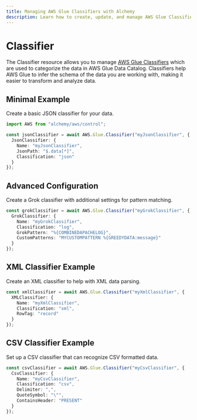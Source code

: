 ```yaml
---
title: Managing AWS Glue Classifiers with Alchemy
description: Learn how to create, update, and manage AWS Glue Classifiers using Alchemy Cloud Control.
---
```


# Classifier

The Classifier resource allows you to manage [AWS Glue Classifiers](https://docs.aws.amazon.com/glue/latest/userguide/) which are used to categorize the data in AWS Glue Data Catalog. Classifiers help AWS Glue to infer the schema of the data you are working with, making it easier to transform and analyze data.

## Minimal Example

Create a basic JSON classifier for your data.

```ts
import AWS from "alchemy/aws/control";

const jsonClassifier = await AWS.Glue.Classifier("myJsonClassifier", {
  JsonClassifier: {
    Name: "myJsonClassifier",
    JsonPath: "$.data[*]",
    Classification: "json"
  }
});
```

## Advanced Configuration

Create a Grok classifier with additional settings for pattern matching.

```ts
const grokClassifier = await AWS.Glue.Classifier("myGrokClassifier", {
  GrokClassifier: {
    Name: "myGrokClassifier",
    Classification: "log",
    GrokPattern: "%{COMBINEDAPACHELOG}",
    CustomPatterns: "MYCUSTOMPATTERN %{GREEDYDATA:message}"
  }
});
```

## XML Classifier Example

Create an XML classifier to help with XML data parsing.

```ts
const xmlClassifier = await AWS.Glue.Classifier("myXmlClassifier", {
  XMLClassifier: {
    Name: "myXmlClassifier",
    Classification: "xml",
    RowTag: "record"
  }
});
```

## CSV Classifier Example

Set up a CSV classifier that can recognize CSV formatted data.

```ts
const csvClassifier = await AWS.Glue.Classifier("myCsvClassifier", {
  CsvClassifier: {
    Name: "myCsvClassifier",
    Classification: "csv",
    Delimiter: ",",
    QuoteSymbol: "\"",
    ContainsHeader: "PRESENT"
  }
});
```